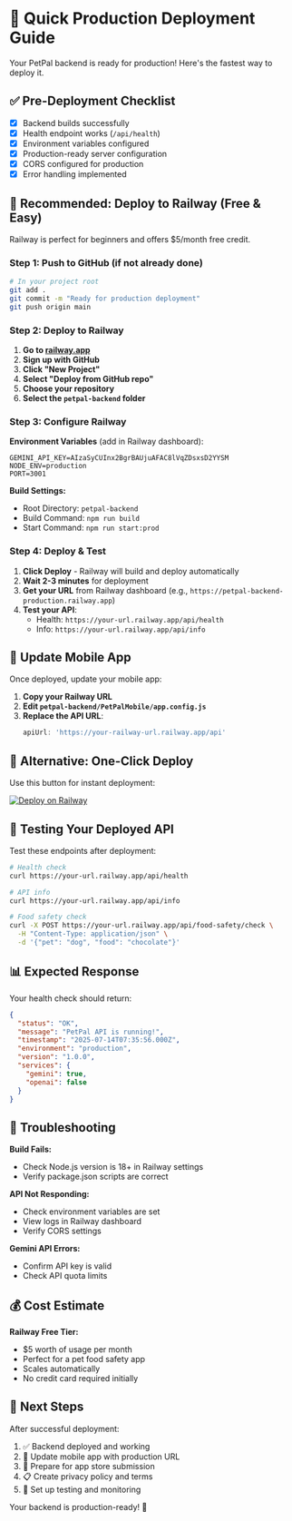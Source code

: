 # 🚀 Quick Production Deployment Guide

Your PetPal backend is ready for production! Here's the fastest way to deploy it.

## ✅ Pre-Deployment Checklist

- [x] Backend builds successfully
- [x] Health endpoint works (`/api/health`)
- [x] Environment variables configured
- [x] Production-ready server configuration
- [x] CORS configured for production
- [x] Error handling implemented

## 🎯 Recommended: Deploy to Railway (Free & Easy)

Railway is perfect for beginners and offers $5/month free credit.

### Step 1: Push to GitHub (if not already done)

```bash
# In your project root
git add .
git commit -m "Ready for production deployment"
git push origin main
```

### Step 2: Deploy to Railway

1. **Go to [railway.app](https://railway.app)**
2. **Sign up with GitHub**
3. **Click "New Project"**
4. **Select "Deploy from GitHub repo"**
5. **Choose your repository**
6. **Select the `petpal-backend` folder**

### Step 3: Configure Railway

**Environment Variables** (add in Railway dashboard):
```
GEMINI_API_KEY=AIzaSyCUInx2BgrBAUjuAFAC8lVqZDsxsD2YYSM
NODE_ENV=production
PORT=3001
```

**Build Settings:**
- Root Directory: `petpal-backend`
- Build Command: `npm run build`
- Start Command: `npm run start:prod`

### Step 4: Deploy & Test

1. **Click Deploy** - Railway will build and deploy automatically
2. **Wait 2-3 minutes** for deployment
3. **Get your URL** from Railway dashboard (e.g., `https://petpal-backend-production.railway.app`)
4. **Test your API**:
   - Health: `https://your-url.railway.app/api/health`
   - Info: `https://your-url.railway.app/api/info`

## 📱 Update Mobile App

Once deployed, update your mobile app:

1. **Copy your Railway URL**
2. **Edit `petpal-backend/PetPalMobile/app.config.js`**
3. **Replace the API URL**:
   ```javascript
   apiUrl: 'https://your-railway-url.railway.app/api'
   ```

## 🔧 Alternative: One-Click Deploy

Use this button for instant deployment:

[![Deploy on Railway](https://railway.app/button.svg)](https://railway.app/new/template)

## 🧪 Testing Your Deployed API

Test these endpoints after deployment:

```bash
# Health check
curl https://your-url.railway.app/api/health

# API info
curl https://your-url.railway.app/api/info

# Food safety check
curl -X POST https://your-url.railway.app/api/food-safety/check \
  -H "Content-Type: application/json" \
  -d '{"pet": "dog", "food": "chocolate"}'
```

## 📊 Expected Response

Your health check should return:
```json
{
  "status": "OK",
  "message": "PetPal API is running!",
  "timestamp": "2025-07-14T07:35:56.000Z",
  "environment": "production",
  "version": "1.0.0",
  "services": {
    "gemini": true,
    "openai": false
  }
}
```

## 🚨 Troubleshooting

**Build Fails:**
- Check Node.js version is 18+ in Railway settings
- Verify package.json scripts are correct

**API Not Responding:**
- Check environment variables are set
- View logs in Railway dashboard
- Verify CORS settings

**Gemini API Errors:**
- Confirm API key is valid
- Check API quota limits

## 💰 Cost Estimate

**Railway Free Tier:**
- $5 worth of usage per month
- Perfect for a pet food safety app
- Scales automatically
- No credit card required initially

## 🎉 Next Steps

After successful deployment:
1. ✅ Backend deployed and working
2. 📱 Update mobile app with production URL
3. 🏪 Prepare for app store submission
4. 📋 Create privacy policy and terms
5. 🧪 Set up testing and monitoring

Your backend is production-ready! 🎊
